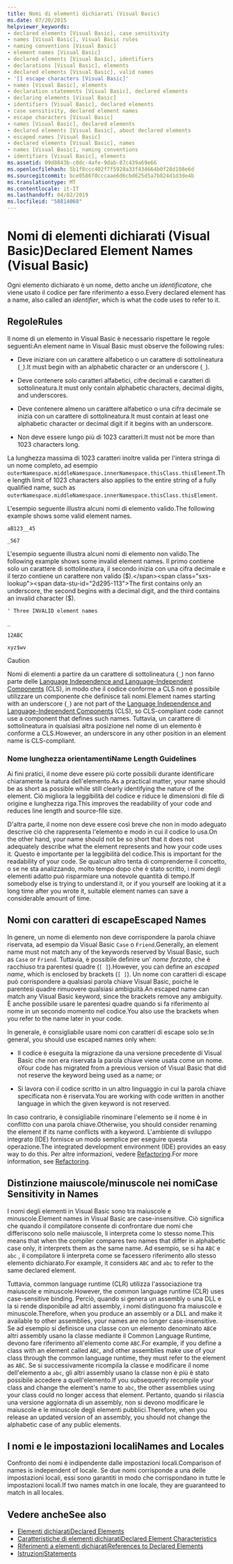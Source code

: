 ```yaml
---
title: Nomi di elementi dichiarati (Visual Basic)
ms.date: 07/20/2015
helpviewer_keywords:
- declared elements [Visual Basic], case sensitivity
- names [Visual Basic], Visual Basic rules
- naming conventions [Visual Basic]
- element names [Visual Basic]
- declared elements [Visual Basic], identifiers
- declarations [Visual Basic], elements
- declared elements [Visual Basic], valid names
- '[] escape characters [Visual Basic]'
- names [Visual Basic], elements
- declaration statements [Visual Basic], declared elements
- declaring elements [Visual Basic]
- identifiers [Visual Basic], declared elements
- case sensitivity, declared element names
- escape characters [Visual Basic]
- names [Visual Basic], declared elements
- declared elements [Visual Basic], about declared elements
- escaped names [Visual Basic]
- declared elements [Visual Basic], names
- names [Visual Basic], naming conventions
- identifiers [Visual Basic], elements
ms.assetid: 09d8843b-c0dc-4afe-9dab-87c439a69e66
ms.openlocfilehash: 5b1f8ccc402f7f5928a33f434664b0f28d108e6d
ms.sourcegitcommit: bce0586f0cccaae6d6cbd625d5a7b824d1d3de4b
ms.translationtype: MT
ms.contentlocale: it-IT
ms.lasthandoff: 04/02/2019
ms.locfileid: "58814068"
---
```

# <a name="declared-element-names-visual-basic"></a><span data-ttu-id="2d295-102">Nomi di elementi dichiarati (Visual Basic)</span><span class="sxs-lookup"><span data-stu-id="2d295-102">Declared Element Names (Visual Basic)</span></span>
<span data-ttu-id="2d295-103">Ogni elemento dichiarato è un nome, detto anche un *identificatore*, che viene usato il codice per fare riferimento a esso.</span><span class="sxs-lookup"><span data-stu-id="2d295-103">Every declared element has a name, also called an *identifier*, which is what the code uses to refer to it.</span></span>  
  
## <a name="rules"></a><span data-ttu-id="2d295-104">Regole</span><span class="sxs-lookup"><span data-stu-id="2d295-104">Rules</span></span>  
 <span data-ttu-id="2d295-105">Il nome di un elemento in Visual Basic è necessario rispettare le regole seguenti:</span><span class="sxs-lookup"><span data-stu-id="2d295-105">An element name in Visual Basic must observe the following rules:</span></span>  
  
-   <span data-ttu-id="2d295-106">Deve iniziare con un carattere alfabetico o un carattere di sottolineatura (`_`).</span><span class="sxs-lookup"><span data-stu-id="2d295-106">It must begin with an alphabetic character or an underscore (`_`).</span></span>  
  
-   <span data-ttu-id="2d295-107">Deve contenere solo caratteri alfabetici, cifre decimali e caratteri di sottolineatura.</span><span class="sxs-lookup"><span data-stu-id="2d295-107">It must only contain alphabetic characters, decimal digits, and underscores.</span></span>  
  
-   <span data-ttu-id="2d295-108">Deve contenere almeno un carattere alfabetico o una cifra decimale se inizia con un carattere di sottolineatura.</span><span class="sxs-lookup"><span data-stu-id="2d295-108">It must contain at least one alphabetic character or decimal digit if it begins with an underscore.</span></span>  
  
-   <span data-ttu-id="2d295-109">Non deve essere lungo più di 1023 caratteri.</span><span class="sxs-lookup"><span data-stu-id="2d295-109">It must not be more than 1023 characters long.</span></span>  
  
 <span data-ttu-id="2d295-110">La lunghezza massima di 1023 caratteri inoltre valida per l'intera stringa di un nome completo, ad esempio `outerNamespace.middleNamespace.innerNamespace.thisClass.thisElement`.</span><span class="sxs-lookup"><span data-stu-id="2d295-110">The length limit of 1023 characters also applies to the entire string of a fully qualified name, such as `outerNamespace.middleNamespace.innerNamespace.thisClass.thisElement`.</span></span>  
  
 <span data-ttu-id="2d295-111">L'esempio seguente illustra alcuni nomi di elemento valido.</span><span class="sxs-lookup"><span data-stu-id="2d295-111">The following example shows some valid element names.</span></span>  
  
 `aB123__45`  
  
 `_567`  
  
 <span data-ttu-id="2d295-112">L'esempio seguente illustra alcuni nomi di elemento non valido.</span><span class="sxs-lookup"><span data-stu-id="2d295-112">The following example shows some invalid element names.</span></span> <span data-ttu-id="2d295-113">Il primo contiene solo un carattere di sottolineatura, il secondo inizia con una cifra decimale e il terzo contiene un carattere non valido ($).</span><span class="sxs-lookup"><span data-stu-id="2d295-113">The first contains only an underscore, the second begins with a decimal digit, and the third contains an invalid character ($).</span></span>  
  
 `' Three INVALID element names`  
  
 `_`  
  
 `12ABC`  
  
 `xyz$wv`  
  
> [!CAUTION]
>  <span data-ttu-id="2d295-114">Nomi di elementi a partire da un carattere di sottolineatura (`_`) non fanno parte delle [Language Independence and Language-Independent Components](../../../../standard/language-independence-and-language-independent-components.md) (CLS), in modo che il codice conforme a CLS non è possibile utilizzare un componente che definisce tali nomi.</span><span class="sxs-lookup"><span data-stu-id="2d295-114">Element names starting with an underscore (`_`) are not part of the [Language Independence and Language-Independent Components](../../../../standard/language-independence-and-language-independent-components.md) (CLS), so CLS-compliant code cannot use a component that defines such names.</span></span> <span data-ttu-id="2d295-115">Tuttavia, un carattere di sottolineatura in qualsiasi altra posizione nel nome di un elemento è conforme a CLS.</span><span class="sxs-lookup"><span data-stu-id="2d295-115">However, an underscore in any other position in an element name is CLS-compliant.</span></span>  
  
### <a name="name-length-guidelines"></a><span data-ttu-id="2d295-116">Nome lunghezza orientamenti</span><span class="sxs-lookup"><span data-stu-id="2d295-116">Name Length Guidelines</span></span>  
 <span data-ttu-id="2d295-117">Ai fini pratici, il nome deve essere più corte possibili durante identificare chiaramente la natura dell'elemento.</span><span class="sxs-lookup"><span data-stu-id="2d295-117">As a practical matter, your name should be as short as possible while still clearly identifying the nature of the element.</span></span> <span data-ttu-id="2d295-118">Ciò migliora la leggibilità del codice e riduce le dimensioni di file di origine e lunghezza riga.</span><span class="sxs-lookup"><span data-stu-id="2d295-118">This improves the readability of your code and reduces line length and source-file size.</span></span>  
  
 <span data-ttu-id="2d295-119">D'altra parte, il nome non deve essere così breve che non in modo adeguato descrive ciò che rappresenta l'elemento e modo in cui il codice lo usa.</span><span class="sxs-lookup"><span data-stu-id="2d295-119">On the other hand, your name should not be so short that it does not adequately describe what the element represents and how your code uses it.</span></span> <span data-ttu-id="2d295-120">Questo è importante per la leggibilità del codice.</span><span class="sxs-lookup"><span data-stu-id="2d295-120">This is important for the readability of your code.</span></span> <span data-ttu-id="2d295-121">Se qualcun altro tenta di comprenderne il concetto, o se ne sta analizzando, molto tempo dopo che è stato scritto, i nomi degli elementi adatto può risparmiare una notevole quantità di tempo.</span><span class="sxs-lookup"><span data-stu-id="2d295-121">If somebody else is trying to understand it, or if you yourself are looking at it a long time after you wrote it, suitable element names can save a considerable amount of time.</span></span>  
  
## <a name="escaped-names"></a><span data-ttu-id="2d295-122">Nomi con caratteri di escape</span><span class="sxs-lookup"><span data-stu-id="2d295-122">Escaped Names</span></span>  
 <span data-ttu-id="2d295-123">In genere, un nome di elemento non deve corrispondere la parola chiave riservata, ad esempio da Visual Basic `Case` o `Friend`.</span><span class="sxs-lookup"><span data-stu-id="2d295-123">Generally, an element name must not match any of the keywords reserved by Visual Basic, such as `Case` or `Friend`.</span></span> <span data-ttu-id="2d295-124">Tuttavia, è possibile definire un' *nome forzato*, che è racchiuso tra parentesi quadre (`[ ]`).</span><span class="sxs-lookup"><span data-stu-id="2d295-124">However, you can define an *escaped name*, which is enclosed by brackets (`[ ]`).</span></span> <span data-ttu-id="2d295-125">Un nome con caratteri di escape può corrispondere a qualsiasi parola chiave Visual Basic, poiché le parentesi quadre rimuovere qualsiasi ambiguità.</span><span class="sxs-lookup"><span data-stu-id="2d295-125">An escaped name can match any Visual Basic keyword, since the brackets remove any ambiguity.</span></span> <span data-ttu-id="2d295-126">È anche possibile usare le parentesi quadre quando si fa riferimento al nome in un secondo momento nel codice.</span><span class="sxs-lookup"><span data-stu-id="2d295-126">You also use the brackets when you refer to the name later in your code.</span></span>  
  
 <span data-ttu-id="2d295-127">In generale, è consigliabile usare nomi con caratteri di escape solo se:</span><span class="sxs-lookup"><span data-stu-id="2d295-127">In general, you should use escaped names only when:</span></span>  
  
-   <span data-ttu-id="2d295-128">Il codice è eseguita la migrazione da una versione precedente di Visual Basic che non era riservata la parola chiave viene usata come un nome. o</span><span class="sxs-lookup"><span data-stu-id="2d295-128">Your code has migrated from a previous version of Visual Basic that did not reserve the keyword being used as a name; or</span></span>  
  
-   <span data-ttu-id="2d295-129">Si lavora con il codice scritto in un altro linguaggio in cui la parola chiave specificata non è riservata.</span><span class="sxs-lookup"><span data-stu-id="2d295-129">You are working with code written in another language in which the given keyword is not reserved.</span></span>  
  
 <span data-ttu-id="2d295-130">In caso contrario, è consigliabile rinominare l'elemento se il nome è in conflitto con una parola chiave.</span><span class="sxs-lookup"><span data-stu-id="2d295-130">Otherwise, you should consider renaming the element if its name conflicts with a keyword.</span></span> <span data-ttu-id="2d295-131">L'ambiente di sviluppo integrato (IDE) fornisce un modo semplice per eseguire questa operazione.</span><span class="sxs-lookup"><span data-stu-id="2d295-131">The integrated development environment (IDE) provides an easy way to do this.</span></span> <span data-ttu-id="2d295-132">Per altre informazioni, vedere [Refactoring](/visualstudio/vb-ide/refactoring-vb).</span><span class="sxs-lookup"><span data-stu-id="2d295-132">For more information, see [Refactoring](/visualstudio/vb-ide/refactoring-vb).</span></span>  
  
## <a name="case-sensitivity-in-names"></a><span data-ttu-id="2d295-133">Distinzione maiuscole/minuscole nei nomi</span><span class="sxs-lookup"><span data-stu-id="2d295-133">Case Sensitivity in Names</span></span>  
 <span data-ttu-id="2d295-134">I nomi degli elementi in Visual Basic sono tra maiuscole e minuscole.</span><span class="sxs-lookup"><span data-stu-id="2d295-134">Element names in Visual Basic are case-insensitive.</span></span> <span data-ttu-id="2d295-135">Ciò significa che quando il compilatore consente di confrontare due nomi che differiscono solo nelle maiuscole, li interpreta come lo stesso nome.</span><span class="sxs-lookup"><span data-stu-id="2d295-135">This means that when the compiler compares two names that differ in alphabetic case only, it interprets them as the same name.</span></span> <span data-ttu-id="2d295-136">Ad esempio, se si ha `ABC` e `abc` , il compilatore li interpreta come se facessero riferimento allo stesso elemento dichiarato.</span><span class="sxs-lookup"><span data-stu-id="2d295-136">For example, it considers `ABC` and `abc` to refer to the same declared element.</span></span>  
  
 <span data-ttu-id="2d295-137">Tuttavia, common language runtime (CLR) utilizza l'associazione tra maiuscole e minuscole.</span><span class="sxs-lookup"><span data-stu-id="2d295-137">However, the common language runtime (CLR) uses case-sensitive binding.</span></span> <span data-ttu-id="2d295-138">Perciò, quando si genera un assembly o una DLL e la si rende disponibile ad altri assembly, i nomi distinguono fra maiuscole e minuscole.</span><span class="sxs-lookup"><span data-stu-id="2d295-138">Therefore, when you produce an assembly or a DLL and make it available to other assemblies, your names are no longer case-insensitive.</span></span> <span data-ttu-id="2d295-139">Se ad esempio si definisce una classe con un elemento denominato `ABC`e altri assembly usano la classe mediante il Common Language Runtime, devono fare riferimento all'elemento come `ABC`.</span><span class="sxs-lookup"><span data-stu-id="2d295-139">For example, if you define a class with an element called `ABC`, and other assemblies make use of your class through the common language runtime, they must refer to the element as `ABC`.</span></span> <span data-ttu-id="2d295-140">Se si successivamente ricompila la classe e modificare il nome dell'elemento a `abc`, gli altri assembly usano la classe non è più è stato possibile accedere a quell'elemento.</span><span class="sxs-lookup"><span data-stu-id="2d295-140">If you subsequently recompile your class and change the element's name to `abc`, the other assemblies using your class could no longer access that element.</span></span> <span data-ttu-id="2d295-141">Pertanto, quando si rilascia una versione aggiornata di un assembly, non si devono modificare le maiuscole e le minuscole degli elementi pubblici.</span><span class="sxs-lookup"><span data-stu-id="2d295-141">Therefore, when you release an updated version of an assembly, you should not change the alphabetic case of any public elements.</span></span>  
  
## <a name="names-and-locales"></a><span data-ttu-id="2d295-142">I nomi e le impostazioni locali</span><span class="sxs-lookup"><span data-stu-id="2d295-142">Names and Locales</span></span>  
 <span data-ttu-id="2d295-143">Confronto dei nomi è indipendente dalle impostazioni locali.</span><span class="sxs-lookup"><span data-stu-id="2d295-143">Comparison of names is independent of locale.</span></span> <span data-ttu-id="2d295-144">Se due nomi corrisponde a una delle impostazioni locali, essi sono garantiti in modo che corrispondano in tutte le impostazioni locali.</span><span class="sxs-lookup"><span data-stu-id="2d295-144">If two names match in one locale, they are guaranteed to match in all locales.</span></span>  
  
## <a name="see-also"></a><span data-ttu-id="2d295-145">Vedere anche</span><span class="sxs-lookup"><span data-stu-id="2d295-145">See also</span></span>

- [<span data-ttu-id="2d295-146">Elementi dichiarati</span><span class="sxs-lookup"><span data-stu-id="2d295-146">Declared Elements</span></span>](../../../../visual-basic/programming-guide/language-features/declared-elements/index.md)
- [<span data-ttu-id="2d295-147">Caratteristiche di elementi dichiarati</span><span class="sxs-lookup"><span data-stu-id="2d295-147">Declared Element Characteristics</span></span>](../../../../visual-basic/programming-guide/language-features/declared-elements/declared-element-characteristics.md)
- [<span data-ttu-id="2d295-148">Riferimenti a elementi dichiarati</span><span class="sxs-lookup"><span data-stu-id="2d295-148">References to Declared Elements</span></span>](../../../../visual-basic/programming-guide/language-features/declared-elements/references-to-declared-elements.md)
- [<span data-ttu-id="2d295-149">Istruzioni</span><span class="sxs-lookup"><span data-stu-id="2d295-149">Statements</span></span>](../../../../visual-basic/language-reference/statements/index.md)
